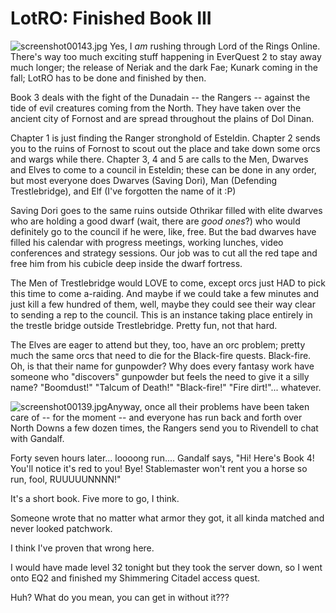 # LotRO: Finished Book III

![screenshot00143.jpg](http://westkarana.com/wp-content/uploads/2007/05/screenshot00143.jpg)
Yes, I *am* rushing through Lord of the Rings Online. There's way too much exciting stuff happening in EverQuest 2 to stay away much longer; the release of Neriak and the dark Fae; Kunark coming in the fall; LotRO has to be done and finished by then.

Book 3 deals with the fight of the Dunadain -- the Rangers -- against the tide of evil creatures coming from the North. They have taken over the ancient city of Fornost and are spread throughout the plains of Dol Dinan.



Chapter 1 is just finding the Ranger stronghold of Esteldin. Chapter 2 sends you to the ruins of Fornost to scout out the place and take down some orcs and wargs while there. Chapter 3, 4 and 5 are calls to the Men, Dwarves and Elves to come to a council in Esteldin; these can be done in any order, but most everyone does Dwarves (Saving Dori), Man (Defending Trestlebridge), and Elf (I've forgotten the name of it :P)

Saving Dori goes to the same ruins outside Othrikar filled with elite dwarves who are holding a good dwarf (wait, there are *good ones*?) who would definitely go to the council if he were, like, free. But the bad dwarves have filled his calendar with progress meetings, working lunches, video conferences and strategy sessions. Our job was to cut all the red tape and free him from his cubicle deep inside the dwarf fortress.

The Men of Trestlebridge would LOVE to come, except orcs just HAD to pick this time to come a-raiding. And maybe if we could take a few minutes and just kill a few hundred of them, well, maybe they could see their way clear to sending a rep to the council. This is an instance taking place entirely in the trestle bridge outside Trestlebridge. Pretty fun, not that hard.

The Elves are eager to attend but they, too, have an orc problem; pretty much the same orcs that need to die for the Black-fire quests. Black-fire. Oh, is that their name for gunpowder? Why does every fantasy work have someone who "discovers" gunpowder but feels the need to give it a silly name? "Boomdust!" "Talcum of Death!" "Black-fire!" "Fire dirt!"... whatever.

![screenshot00139.jpg](http://westkarana.com/wp-content/uploads/2007/05/screenshot00139.jpg)Anyway, once all their problems have been taken care of -- for the moment -- and everyone has run back and forth over North Downs a few dozen times, the Rangers send you to Rivendell to chat with Gandalf.

Forty seven hours later... loooong run.... Gandalf says, "Hi! Here's Book 4! You'll notice it's red to you! Bye! Stablemaster won't rent you a horse so run, fool, RUUUUUNNNN!"

It's a short book. Five more to go, I think.

Someone wrote that no matter what armor they got, it all kinda matched and never looked patchwork.

I think I've proven that wrong here.

I would have made level 32 tonight but they took the server down, so I went onto EQ2 and finished my Shimmering Citadel access quest.

Huh? What do you mean, you can get in without it???
